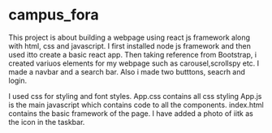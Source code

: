 # campus_fora

This project is about building a webpage using react js framework along with html, css and javascript. 
I first installed node js framework and then used itto create a basic react app. Then taking reference from Bootstrap, i created variuos elements for my webpage such as 
carousel,scrollspy etc.
I made a navbar and a search bar. Also i made two butttons, seacrh and login.

I used css for styling and font styles. App.css contains all css styling
App.js is the main javascript which contains code to all the components. 
index.html contains the basic framework of the page. I have added a photo of iitk as the icon in the taskbar.
